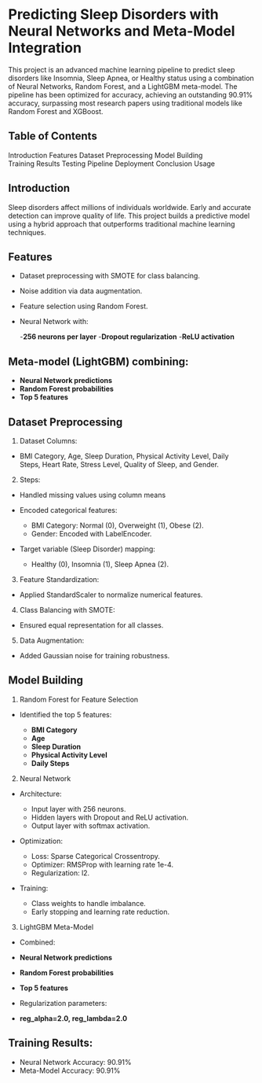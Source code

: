 # Predicting Sleep Disorders with Neural Networks and Meta-Model Integration

This project is an advanced machine learning pipeline to predict sleep disorders like Insomnia, Sleep Apnea, or Healthy status using a combination of Neural Networks, Random Forest, and a LightGBM meta-model. The pipeline has been optimized for accuracy, achieving an outstanding 90.91% accuracy, surpassing most research papers using traditional models like Random Forest and XGBoost.

## Table of Contents

Introduction
Features
Dataset Preprocessing
Model Building
Training Results
Testing Pipeline
Deployment
Conclusion
Usage

## Introduction

Sleep disorders affect millions of individuals worldwide. Early and accurate detection can improve quality of life. This project builds a predictive model using a hybrid approach that outperforms traditional machine learning techniques.

## Features
- Dataset preprocessing with SMOTE for class balancing.
- Noise addition via data augmentation.
- Feature selection using Random Forest.
- Neural Network with:

  -**256 neurons per layer**
  -**Dropout regularization**
  -**ReLU activation**

## Meta-model (LightGBM) combining:

  - **Neural Network predictions**
  - **Random Forest probabilities**
  - **Top 5 features**


## Dataset Preprocessing

  1. Dataset Columns:

  - BMI Category, Age, Sleep Duration, Physical Activity Level, Daily Steps, Heart Rate, Stress Level, Quality of Sleep, and Gender.

  2. Steps:

  - Handled missing values using column means
    
  - Encoded categorical features:
    
    - BMI Category: Normal (0), Overweight (1), Obese (2).
    - Gender: Encoded with LabelEncoder.

  - Target variable (Sleep Disorder) mapping:
    
    - Healthy (0), Insomnia (1), Sleep Apnea (2).


  3. Feature Standardization:
    
  - Applied StandardScaler to normalize numerical features.

  4. Class Balancing with SMOTE:
    
  - Ensured equal representation for all classes.

  5. Data Augmentation:
    
  - Added Gaussian noise for training robustness.


## Model Building

1. Random Forest for Feature Selection

- Identified the top 5 features:
  
  - **BMI Category**
  - **Age**
  - **Sleep Duration**
  - **Physical Activity Level**
  - **Daily Steps**


2. Neural Network

- Architecture:
  
  - Input layer with 256 neurons.
  - Hidden layers with Dropout and ReLU activation.
  - Output layer with softmax activation.

- Optimization:
  
  - Loss: Sparse Categorical Crossentropy.
  - Optimizer: RMSProp with learning rate 1e-4.
  - Regularization: l2.

- Training:
  
  - Class weights to handle imbalance.
  - Early stopping and learning rate reduction.


3. LightGBM Meta-Model

- Combined:

 - **Neural Network predictions**
 - **Random Forest probabilities**
 - **Top 5 features**

- Regularization parameters:
  
 - **reg_alpha=2.0, reg_lambda=2.0**


## Training Results:

- Neural Network Accuracy: 90.91%
- Meta-Model Accuracy: 90.91%
